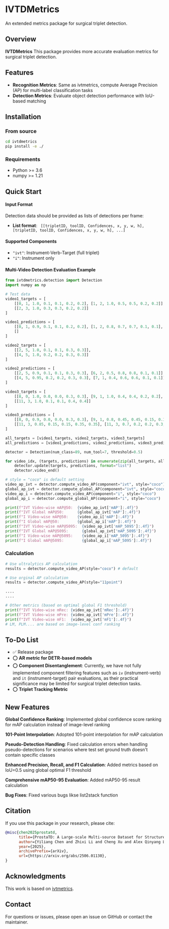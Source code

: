 # IVTDMetrics

An extended metrics package for surgical triplet detection.

## Overview

**IVTDMetrics** This package provides more accurate evaluation metrics for surgical triplet detection.

## Features

- **Recognition Metrics**: Same as ivtmetrics, compute Average Precision (AP) for multi-label classification tasks
- **Detection Metrics**: Evaluate object detection performance with IoU-based matching

## Installation

### From source

```bash
cd ivtdmetrics
pip install -e ./
```

### Requirements

- Python >= 3.6
- numpy >= 1.21

## Quick Start

#### Input Format

Detection data should be provided as lists of detections per frame:
- **List format**: ` [[tripletID, toolID, Confidences, x, y, w, h], [tripletID, toolID, Confidences, x, y, w, h], ...]`

#### Supported Components

- `"ivt"`: Instrument-Verb-Target (full triplet)
- `"i"`: Instrument only

#### Multi-Video Detection Evaluation Example

```python
from ivtdmetrics.detection import Detection
import numpy as np

# Test data
video1_targets = [
    [[0, 1, 1.0, 0.1, 0.1, 0.2, 0.2], [1, 2, 1.0, 0.5, 0.5, 0.2, 0.2]],
    [[2, 3, 1.0, 0.3, 0.3, 0.2, 0.2]]
]

video1_predictions = [
    [[0, 1, 0.9, 0.1, 0.1, 0.2, 0.2], [1, 2, 0.8, 0.7, 0.7, 0.1, 0.1], [3, 4, 0.7, 0.8, 0.8, 0.1, 0.1]],
    []
]

video2_targets = [
    [[2, 5, 1.0, 0.1, 0.1, 0.3, 0.3]],
    [[4, 5, 1.0, 0.2, 0.2, 0.3, 0.3]]
]

video2_predictions = [
    [[2, 5, 0.9, 0.1, 0.1, 0.3, 0.3], [6, 2, 0.5, 0.8, 0.8, 0.1, 0.1]],
    [[4, 5, 0.95, 0.2, 0.2, 0.3, 0.3], [7, 1, 0.4, 0.6, 0.6, 0.1, 0.1]]
]

video3_targets = [
    [[8, 0, 1.0, 0.0, 0.0, 0.3, 0.3], [9, 1, 1.0, 0.4, 0.4, 0.2, 0.2], [10, 2, 1.0, 0.7, 0.7, 0.2, 0.2]],
    [[11, 3, 1.0, 0.1, 0.1, 0.4, 0.4]]
]

video3_predictions = [
    [[8, 0, 0.9, 0.0, 0.0, 0.3, 0.3], [9, 1, 0.8, 0.45, 0.45, 0.15, 0.15], [12, 4, 0.6, 0.8, 0.8, 0.1, 0.1]],
    [[11, 3, 0.85, 0.15, 0.15, 0.35, 0.35], [11, 3, 0.7, 0.2, 0.2, 0.3, 0.3]]
]

all_targets = [video1_targets, video2_targets, video3_targets]
all_predictions = [video1_predictions, video2_predictions, video3_predictions]

detector = Detection(num_class=89, num_tool=7, threshold=0.5)

for video_idx, (targets, predictions) in enumerate(zip(all_targets, all_predictions)):
    detector.update(targets, predictions, format="list")
    detector.video_end()

# style = "coco" is default setting
video_ap_ivt = detector.compute_video_AP(component="ivt", style="coco")
global_ap_ivt = detector.compute_global_AP(component="ivt", style="coco")
video_ap_i = detector.compute_video_AP(component="i", style="coco")
global_ap_i = detector.compute_global_AP(component="i", style="coco")

print(f"IVT Video-wise mAP@50:  {video_ap_ivt['mAP']:.4f}")
print(f"IVT Global mAP@50:      {global_ap_ivt['mAP']:.4f}")
print(f"I Video-wise mAP@50:    {video_ap_i['mAP']:.4f}")
print(f"I Global mAP@50:        {global_ap_i['mAP']:.4f}") 
print(f"IVT Video-wise mAP@5095:  {video_ap_ivt['mAP_5095']:.4f}")
print(f"IVT Global mAP@5095:      {global_ap_ivt['mAP_5095']:.4f}")
print(f"I Video-wise mAP@5095:    {video_ap_i['mAP_5095']:.4f}")
print(f"I Global mAP@5095:        {global_ap_i['mAP_5095']:.4f}") 
```

### Calculation ###

```python
# Use ultralytics AP calculation
results = detector.compute_video_AP(style="coco") # default

# Use orginal AP calculation
results = detector.compute_video_AP(style="11point")

....
....

# Other metrics (based on optimal global F1 threshold)
print(f"IVT Video-wise mRec: {video_ap_ivt['mRec']:.4f}") 
print(f"IVT Video-wise mPre: {video_ap_ivt['mPre']:.4f}")
print(f"IVT Video-wise mF1:  {video_ap_ivt['mF1']:.4f}") 
# LM, PLM.... are based on image-level conf ranking
```

## To-Do List
- ✅ Release package
- ⭕️ **AR metric for DETR-based models** 
- ⭕️ **Component Disentanglement**: Currently, we have not fully implemented component filtering features such as `iv` (instrument-verb) and `it` (instrument-target) pair evaluations, as their practical significance may be limited for surgical triplet detection tasks.
- ⭕️ **Triplet Tracking Metric** 

## New Features
**Global Confidence Ranking**: Implemented global confidence score ranking for mAP calculation instead of image-level ranking

**101-Point Interpolation**: Adopted 101-point interpolation for mAP calculation

**Pseudo-Detection Handling**: Fixed calculation errors when handling pseudo-detections for scenarios where test set ground truth doesn't contain specific classes

**Enhanced Precision, Recall, and F1 Calculation**: Added metrics based on IoU=0.5 using global optimal F1 threshold

**Comprehensive mAP50-95 Evaluation**: Added mAP50-95 result calculation

**Bug Fixes**: Fixed various bugs likse list2stack function

## Citation

If you use this package in your research, please cite:

```bibtex
@misc{chen2025prostatd,
      title={ProstaTD: A Large-scale Multi-source Dataset for Structured Surgical Triplet Detection}, 
      author={Yiliang Chen and Zhixi Li and Cheng Xu and Alex Qinyang Liu and Xuemiao Xu and Jeremy Yuen-Chun Teoh and Shengfeng He and Jing Qin},
      year={2025},
      archivePrefix={arXiv},
      url={https://arxiv.org/abs/2506.01130}, 
}
```

## Acknowledgments

This work is based on [ivtmetrics](https://github.com/CAMMA-public/ivtmetrics).

## Contact

For questions or issues, please open an issue on GitHub or contact the maintainer. 

